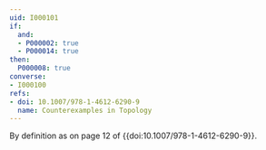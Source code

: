 ```yaml
---
uid: I000101
if:
  and:
  - P000002: true
  - P000014: true
then:
  P000008: true
converse:
- I000100
refs:
- doi: 10.1007/978-1-4612-6290-9
  name: Counterexamples in Topology
---
```


By definition as on page 12 of {{doi:10.1007/978-1-4612-6290-9}}.
